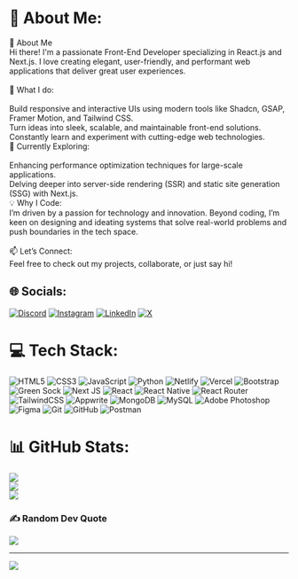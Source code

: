# 💫 About Me:
👋 About Me<br>Hi there! I'm a passionate Front-End Developer specializing in React.js and Next.js. I love creating elegant, user-friendly, and performant web applications that deliver great user experiences.<br><br>🔭 What I do:<br><br>Build responsive and interactive UIs using modern tools like Shadcn, GSAP, Framer Motion, and Tailwind CSS.<br>Turn ideas into sleek, scalable, and maintainable front-end solutions.<br>Constantly learn and experiment with cutting-edge web technologies.<br>🌱 Currently Exploring:<br><br>Enhancing performance optimization techniques for large-scale applications.<br>Delving deeper into server-side rendering (SSR) and static site generation (SSG) with Next.js.<br>💡 Why I Code:<br>I’m driven by a passion for technology and innovation. Beyond coding, I’m keen on designing and ideating systems that solve real-world problems and push boundaries in the tech space.<br><br>📫 Let’s Connect:<br>Feel free to check out my projects, collaborate, or just say hi!


## 🌐 Socials:
[![Discord](https://img.shields.io/badge/Discord-%237289DA.svg?logo=discord&logoColor=white)](https://discord.gg/edyting) [![Instagram](https://img.shields.io/badge/Instagram-%23E4405F.svg?logo=Instagram&logoColor=white)](https://instagram.com/yhaw_blaq21) [![LinkedIn](https://img.shields.io/badge/LinkedIn-%230077B5.svg?logo=linkedin&logoColor=white)](https://linkedin.com/in/emmanueldankyi) [![X](https://img.shields.io/badge/X-black.svg?logo=X&logoColor=white)](https://x.com/T_kayisdark) 

# 💻 Tech Stack:
![HTML5](https://img.shields.io/badge/html5-%23E34F26.svg?style=flat&logo=html5&logoColor=white) ![CSS3](https://img.shields.io/badge/css3-%231572B6.svg?style=flat&logo=css3&logoColor=white) ![JavaScript](https://img.shields.io/badge/javascript-%23323330.svg?style=flat&logo=javascript&logoColor=%23F7DF1E) ![Python](https://img.shields.io/badge/python-3670A0?style=flat&logo=python&logoColor=ffdd54) ![Netlify](https://img.shields.io/badge/netlify-%23000000.svg?style=flat&logo=netlify&logoColor=#00C7B7) ![Vercel](https://img.shields.io/badge/vercel-%23000000.svg?style=flat&logo=vercel&logoColor=white) ![Bootstrap](https://img.shields.io/badge/bootstrap-%238511FA.svg?style=flat&logo=bootstrap&logoColor=white) ![Green Sock](https://img.shields.io/badge/green%20sock-88CE02?style=flat&logo=greensock&logoColor=white) ![Next JS](https://img.shields.io/badge/Next-black?style=flat&logo=next.js&logoColor=white) ![React](https://img.shields.io/badge/react-%2320232a.svg?style=flat&logo=react&logoColor=%2361DAFB) ![React Native](https://img.shields.io/badge/react_native-%2320232a.svg?style=flat&logo=react&logoColor=%2361DAFB) ![React Router](https://img.shields.io/badge/React_Router-CA4245?style=flat&logo=react-router&logoColor=white) ![TailwindCSS](https://img.shields.io/badge/tailwindcss-%2338B2AC.svg?style=flat&logo=tailwind-css&logoColor=white) ![Appwrite](https://img.shields.io/badge/Appwrite-%23FD366E.svg?style=flat&logo=appwrite&logoColor=white) ![MongoDB](https://img.shields.io/badge/MongoDB-%234ea94b.svg?style=flat&logo=mongodb&logoColor=white) ![MySQL](https://img.shields.io/badge/mysql-4479A1.svg?style=flat&logo=mysql&logoColor=white) ![Adobe Photoshop](https://img.shields.io/badge/adobe%20photoshop-%2331A8FF.svg?style=flat&logo=adobe%20photoshop&logoColor=white) ![Figma](https://img.shields.io/badge/figma-%23F24E1E.svg?style=flat&logo=figma&logoColor=white) ![Git](https://img.shields.io/badge/git-%23F05033.svg?style=flat&logo=git&logoColor=white) ![GitHub](https://img.shields.io/badge/github-%23121011.svg?style=flat&logo=github&logoColor=white) ![Postman](https://img.shields.io/badge/Postman-FF6C37?style=flat&logo=postman&logoColor=white)
# 📊 GitHub Stats:
![](https://github-readme-stats.vercel.app/api?username=edyting&theme=dark&hide_border=false&include_all_commits=false&count_private=false)<br/>
![](https://github-readme-streak-stats.herokuapp.com/?user=edyting&theme=dark&hide_border=false)<br/>
![](https://github-readme-stats.vercel.app/api/top-langs/?username=edyting&theme=dark&hide_border=false&include_all_commits=false&count_private=false&layout=compact)

### ✍️ Random Dev Quote
![](https://quotes-github-readme.vercel.app/api?type=horizontal&theme=radical)

---
[![](https://visitcount.itsvg.in/api?id=edyting&icon=0&color=0)](https://visitcount.itsvg.in)

<!-- Proudly created with GPRM ( https://gprm.itsvg.in ) -->
